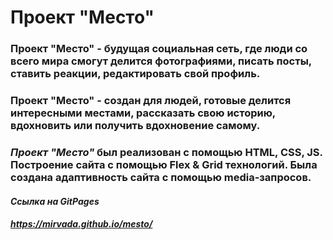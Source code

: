 # Проект "Место"

### **Проект "Место"** - будущая социальная сеть, где люди со всего мира смогут делится фотографиями, писать посты, ставить реакции, редактировать свой профиль.

### **Проект "Место"** - создан для людей, готовые делится интересными местами, рассказать свою историю, вдохновить или получить вдохновение самому.

### ***Проект "Место"*** был реализован с помощью HTML, CSS, JS. Построение сайта с помощью Flex & Grid технологий. Была создана адаптивность сайта с помощью media-запросов.

#### ***Ссылка на GitPages***
##### **https://mirvada.github.io/mesto/**
